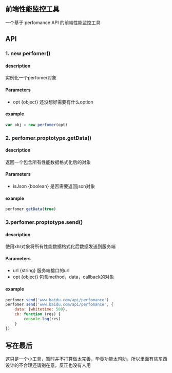 ## 前端性能监控工具
一个基于 perfomance API 的前端性能监控工具

## API

### 1. new perfomer()

#### description
实例化一个perfomer对象
#### Parameters
- opt {object} 还没想好需要有什么option
#### example
```javascript
var obj = new perfomer(opt)
```

### 2. perfomer.proptotype.getData()

#### description
返回一个包含所有性能数据格式化后的对象
#### Parameters
- isJson {boolean} 是否需要返回json对象
#### example
```javascript
perfomer.getData(true) 
```

### 3.perfomer.proptotype.send()
#### description
使用xhr对象将所有性能数据格式化后数据发送到服务端
#### Parameters
- url {string} 服务端接口的url
- opt {object} 包含method，data，callback的对象
#### example
```javascript
perfomer.send('www.baidu.com/api/perfomance')
perfomer.send('www.baidu.com/api/perfomance', {
    data: {whitetime: 500},
    cb: function (res) {
        console.log(res)
    }
})
```


## 写在最后
这只是一个小工具，暂时并不打算做太完善，毕竟功能太鸡肋，所以里面有些东西设计的不合理还请别在意，反正也没有人用